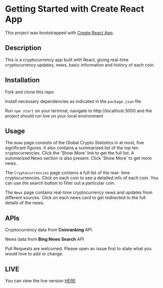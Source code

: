 # Getting Started with Create React App

This project was bootstrapped with [Create React App](https://github.com/facebook/create-react-app).

## Description
This is a cryptocurrency app built with React, giving real-time cryptocurrency updates, news, basic information and history of each coin.

## Installation 
Fork and clone this repo

Install necessary dependencies as indicated in the `package.json` file

Run `npm start` on your terminal, navigate to http://localhost:3000 and the project should run live on your local environment

## Usage
The `Home` page consists of the Global Crypto Statistics in at most, five significant figures. It also contains a summarized list of the top ten cryptocurrencies. Click the 'Show More' link to get the full list. A summarized News section is also present. Click 'Show More' to get more news.

The `Cryptocurrencies` page contains a full list of the real- time cryptocurrencies. Click on each coin to see a detailed info of each coin. You can use the search button to filter out a particular coin.

The `News` page contains real-time cryptocurrency news and updates from different sources. Click on each news card to get redirected to the full details of the news. 

## APIs
Cryptocurrency data from **Coinranking** API.

News data from **Bing News Search** API 

Pull Requests are welcomed. Please open an issue first to state what you would love to add or change.

## LIVE
You can view the live version [HERE](https://crypto-lion.netlify.app/)



